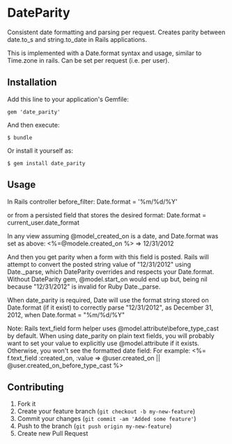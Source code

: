 # DateParity

Consistent date formatting and parsing  per request. Creates parity between date.to\_s and
 string.to\_date in Rails applications.

This is implemented with a Date.format syntax and usage, similar to Time.zone in rails. Can be 
set per request (i.e. per user).

## Installation

Add this line to your application's Gemfile:

    gem 'date_parity'

And then execute:

    $ bundle

Or install it yourself as:

    $ gem install date_parity

## Usage

In Rails controller before\_filter:
Date.format = '%m/%d/%Y'

or from a persisted field that stores the desired format:
Date.format = current\_user.date\_format 

In any view assuming @model\_created\_on is a date, and Date.format
was set as above:
<%=@modele.created\_on  %>
=> 12/31/2012 

And then you get parity when a form with this field is posted. 
Rails will attempt to convert the posted string value of "12/31/2012"
using Date.\_parse, which DateParity overrides and respects your Date.format. 
Without DateParity gem, @model.start\_on would end up but, being nil 
because "12/31/2012" is invalid for Ruby Date.\_parse. 

When date\_parity is required, Date will use the format string stored on Date.format
(if it exist) to correctly parse "12/31/2012", as December 31, 2012, when 
Date.format = "%m/%d/%Y" 

Note: Rails text\_field form helper uses @model.attribute\before\_type\_cast by default.
When using date\_parity on plain text fields, you will probably want to set your value
to explicitly use @model.attribute if it exists. Otherwise, you won't see the formatted
date field:
For example:
<%= f.text_field :created_on, :value => @user.created\_on ||  @user.created\_on\_before\_type\_cast %>

## Contributing

1. Fork it
2. Create your feature branch (`git checkout -b my-new-feature`)
3. Commit your changes (`git commit -am 'Added some feature'`)
4. Push to the branch (`git push origin my-new-feature`)
5. Create new Pull Request

